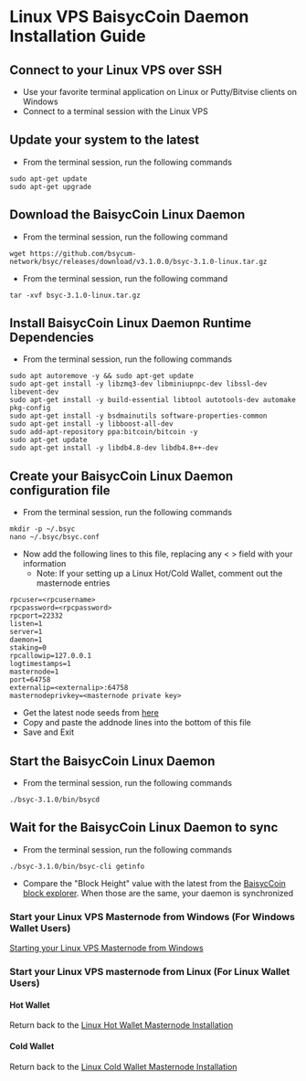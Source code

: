 # Linux VPS BaisycCoin Daemon Installation Guide

## Connect to your Linux VPS over SSH

  * Use your favorite terminal application on Linux or Putty/Bitvise clients on Windows
  * Connect to a terminal session with the Linux VPS
  
## Update your system to the latest

  * From the terminal session, run the following commands
  ```
  sudo apt-get update
  sudo apt-get upgrade
  ```
  
## Download the BaisycCoin Linux Daemon

  * From the terminal session, run the following command
  ```
  wget https://github.com/bsycum-network/bsyc/releases/download/v3.1.0.0/bsyc-3.1.0-linux.tar.gz
  ```
  * From the terminal session, run the following command
  ```
  tar -xvf bsyc-3.1.0-linux.tar.gz
  ```
  
## Install BaisycCoin Linux Daemon Runtime Dependencies

  * From the terminal session, run the following commands
  ```
  sudo apt autoremove -y && sudo apt-get update
  sudo apt-get install -y libzmq3-dev libminiupnpc-dev libssl-dev libevent-dev
  sudo apt-get install -y build-essential libtool autotools-dev automake pkg-config
  sudo apt-get install -y bsdmainutils software-properties-common
  sudo apt-get install -y libboost-all-dev
  sudo add-apt-repository ppa:bitcoin/bitcoin -y
  sudo apt-get update
  sudo apt-get install -y libdb4.8-dev libdb4.8++-dev
  ```
  
## Create your BaisycCoin Linux Daemon configuration file

* From the terminal session, run the following commands
```
mkdir -p ~/.bsyc
nano ~/.bsyc/bsyc.conf
```

* Now add the following lines to this file, replacing any < > field with your information
  * Note: If your setting up a Linux Hot/Cold Wallet, comment out the masternode entries
```
rpcuser=<rpcusername>
rpcpassword=<rpcpassword>
rpcport=22332
listen=1
server=1
daemon=1
staking=0
rpcallowip=127.0.0.1
logtimestamps=1
masternode=1
port=64758
externalip=<externalip>:64758
masternodeprivkey=<masternode private key>
```

* Get the latest node seeds from [here](https://github.com/bsycum-network/seeds/blob/master/README.md)
* Copy and paste the addnode lines into the bottom of this file
* Save and Exit

## Start the BaisycCoin Linux Daemon

* From the terminal session, run the following commands
```
./bsyc-3.1.0/bin/bsycd
```

## Wait for the BaisycCoin Linux Daemon to sync

* From the terminal session, run the following commands
```
./bsyc-3.1.0/bin/bsyc-cli getinfo
```
* Compare the "Block Height" value with the latest from the [BaisycCoin block explorer](https://explorer.bsycum.network/). When those are the same, your daemon is synchronized 

### Start your Linux VPS Masternode from Windows (For Windows Wallet Users)

[Starting your Linux VPS Masternode from Windows](LINUX-MN-START-WINDOWS.md)

### Start your Linux VPS masternode from Linux (For Linux Wallet Users)

#### Hot Wallet

Return back to the [Linux Hot Wallet Masternode Installation](LINUX-HOT.md)

#### Cold Wallet

Return back to the [Linux Cold Wallet Masternode Installation](LINUX-COLD.md)
